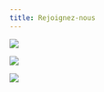 ```yaml
---
title: Rejoignez-nous
---
```

![](/docs/.vuepress/dist/flyer1.jpg)

![](/docs/.vuepress/dist/flyer2.jpg)

![](/docs/.vuepress/dist/flyer3.jpg)
